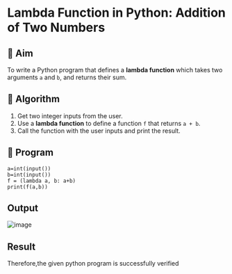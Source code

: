 # Lambda Function in Python: Addition of Two Numbers

## 🎯 Aim
To write a Python program that defines a **lambda function** which takes two arguments `a` and `b`, and returns their sum.

## 🧠 Algorithm
1. Get two integer inputs from the user.
2. Use a **lambda function** to define a function `f` that returns `a + b`.
3. Call the function with the user inputs and print the result.

## 🧾 Program
```
a=int(input())
b=int(input())
f = (lambda a, b: a+b)
print(f(a,b))
```
## Output
![image](https://github.com/user-attachments/assets/0f1336a4-c188-4c76-a8bd-391f20fbf599)


## Result
Therefore,the given python program is successfully verified
